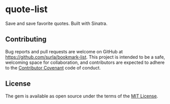 # quote-list
Save and save favorite quotes. Built with Sinatra.
## Contributing

Bug reports and pull requests are welcome on GitHub at https://github.com/surla/bookmark-list. This project is intended to be a safe, welcoming space for collaboration, and contributors are expected to adhere to the [Contributor Covenant](http://contributor-covenant.org) code of conduct.

## License

The gem is available as open source under the terms of the [MIT License](http://opensource.org/licenses/MIT).
